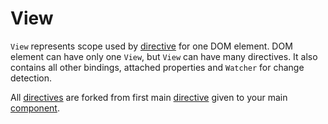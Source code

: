 # View

`View` represents scope used by [directive](./directives.md) for one DOM 
element. DOM element can have only one `View`, but `View` can have many 
directives. It also contains all other bindings, attached properties and 
`Watcher` for change detection.

All [directives](./directives.md) are forked from first main 
[directive](./directives.md) given to your main [component](./components.md).

